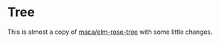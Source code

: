 # Tree

This is almost a copy of [maca/elm-rose-tree](https://package.elm-lang.org/packages/maca/elm-rose-tree/latest/) with some little changes.